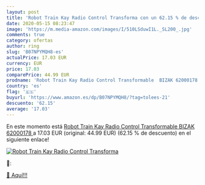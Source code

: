 ```yaml
---
layout: post
title: 'Robot Train Kay Radio Control Transforma con un 62.15 % de descuento'
date: 2020-05-15 08:23:47
image: 'https://m.media-amazon.com/images/I/510LSduwI1L._SL200_.jpg'
comments: true
category: ofertas
author: ring
slug: 'B07NPYMQH8-es'
actualPrice: 17.03 EUR
currency: EUR
price: 17.03
comparePrice: 44.99 EUR
prodname: 'Robot Train Kay Radio Control Transformable  BIZAK 62000178 '
country: 'es'
flag: '🇪🇸'
buyurl: 'https://www.amazon.es/dp/B07NPYMQH8/?tag=tolees-21'
descuento: '62.15'
average: '17.03'
---
```


En este momento está [Robot Train Kay Radio Control Transformable  BIZAK 62000178 ](https://www.amazon.es/dp/B07NPYMQH8/?tag=tolees-21) a 17.03 EUR (original: 44.99 EUR) (62.15 %  de descuento) en el siguiente enlace!

[![Robot Train Kay Radio Control Transforma](https://m.media-amazon.com/images/I/510LSduwI1L._SL200_.jpg)](https://www.amazon.es/dp/B07NPYMQH8/?tag=tolees-21)

🔎:


[🛒 Aquí!!!](https://www.amazon.es/dp/B07NPYMQH8/?tag=tolees-21)

